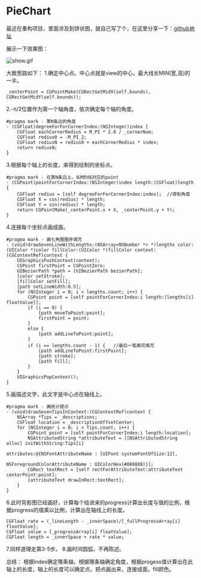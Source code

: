 # PieChart
最近在重构项目，里面涉及到饼状图，就自己写了个，在这里分享一下：[github地址](https://github.com/V5zhou/PieChart)

展示一下效果图：

![show.gif](http://upload-images.jianshu.io/upload_images/3913024-af97f7dffb68dd7a.gif?imageMogr2/auto-orient/strip)

大致思路如下：
1.确定中心点。中心点就是view的中心，最大线长MIN(宽,高)的一半。
```
_centerPoint = CGPointMake(CGRectGetMidX(self.bounds), CGRectGetMidY(self.bounds));
```
2.-π/2位置作为第一个轴角度，依次确定每个轴的角度。
```
#pragma mark - 第N条边的角度
- (CGFloat)degreeForForCornerIndex:(NSInteger)index {
    CGFloat eachCornerRedius = M_PI * 2.0 / _cornerNum;
    CGFloat redius0 = -M_PI_2;
    CGFloat rediusN = redius0 + eachCornerRedius * index;
    return rediusN;
}
```
3.根据每个轴上的长度，来得到绘制的坐标点。
```
#pragma mark - 在第N条边上，长M的线对应的point
- (CGPoint)pointForCornerIndex:(NSInteger)index length:(CGFloat)length {
    CGFloat redius = [self degreeForForCornerIndex:index];  //得到角度
    CGFloat X = cos(redius) * length;
    CGFloat Y = sin(redius) * length;
    return CGPointMake(_centerPoint.x + X, _centerPoint.y + Y);
}
```
4.连接每个坐标点画成面。
```
#pragma mark - 画七角圈圈并填充
- (void)drawSevenLineWithLengths:(NSArray<NSNumber *> *)lengths color:(UIColor *)color fillColor:(UIColor *)fillColor context:(CGContextRef)context {
    UIGraphicsPushContext(context);
    CGPoint firstPoint = CGPointZero;
    UIBezierPath *path = [UIBezierPath bezierPath];
    [color setStroke];
    [fillColor setFill];
    [path setLineWidth:0.5];
    for (NSInteger i = 0; i < lengths.count; i++) {
        CGPoint point = [self pointForCornerIndex:i length:[lengths[i] floatValue]];
        if (i == 0) {
            [path moveToPoint:point];
            firstPoint = point;
        }
        else {
            [path addLineToPoint:point];
        }
        if (i == lengths.count - 1) {   //最后一笔画完填充
            [path addLineToPoint:firstPoint];
            [path stroke];
            [path fill];
        }
    }
    UIGraphicsPopContext();
}
```
5.画描述文字，此文字是中心点在轴线上。
```
#pragma mark - 画统计提示
- (void)drawSevenTipsInContext:(CGContextRef)context {
    NSArray *Tips = _descriptions;
    CGFloat location = _descriptionOffsetCenter;
    for (NSInteger i = 0; i < Tips.count; i++) {
        CGPoint point = [self pointForCornerIndex:i length:location];
        NSAttributedString *attributeText = [[NSAttributedString alloc] initWithString:Tips[i]
                                                                            attributes:@{NSFontAttributeName : [UIFont systemFontOfSize:12],
                                                                                         NSForegroundColorAttributeName : UIColorHex(#888888)}];
        CGRect textRect = [self rectForAttributeText:attributeText centerPoint:point];
        [attributeText drawInRect:textRect];
    }
}
```
6.此时背影图已经画好，计算每个给进来的progress计算出长度与值的比例，根据progress的值乘以比例，计算出在轴线上的长度。
```
CGFloat rate = (_lineLength - _innerSpace)/[_fullProgressArray[i] floatValue];
CGFloat value = [_progressArray[i] floatValue];
CGFloat length = _innerSpace + rate * value;
```
7.同样道理走第3-5步。
8.画时间圆弧，不再陈述。

总结：
      根据index确定哪条轴，根据哪条轴确定角度，根据progess值计算出在此轴上的长度，轴上的长度可以确定点。把点画出来，连接成面，fill颜色。
